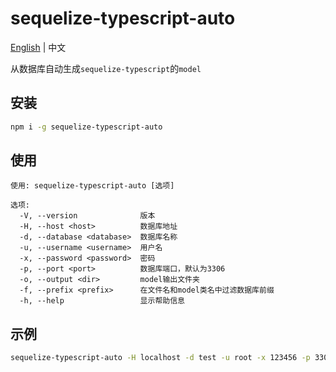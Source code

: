 # sequelize-typescript-auto

[English](https://github.com/YES-Lee/sequelize-typescript-auto) | 中文

从数据库自动生成`sequelize-typescript`的`model`

## 安装

```bash
npm i -g sequelize-typescript-auto
```

## 使用

```text
使用: sequelize-typescript-auto [选项]

选项:
  -V, --version              版本
  -H, --host <host>          数据库地址
  -d, --database <database>  数据库名称
  -u, --username <username>  用户名
  -x, --password <password>  密码
  -p, --port <port>          数据库端口，默认为3306
  -o, --output <dir>         model输出文件夹
  -f, --prefix <prefix>      在文件名和model类名中过滤数据库前缀
  -h, --help                 显示帮助信息
```

## 示例

```bash
sequelize-typescript-auto -H localhost -d test -u root -x 123456 -p 3306 -f test_ -o ./_models
```
